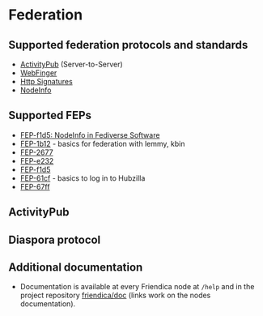 # Federation

## Supported federation protocols and standards

- [ActivityPub](https://www.w3.org/TR/activitypub/) (Server-to-Server)
- [WebFinger](https://webfinger.net/)
- [Http Signatures](https://datatracker.ietf.org/doc/html/draft-cavage-http-signatures)
- [NodeInfo](https://nodeinfo.diaspora.software/)

## Supported FEPs

- [FEP-f1d5: NodeInfo in Fediverse Software](https://codeberg.org/fediverse/fep/src/branch/main/fep/f1d5/fep-f1d5.md)
- [FEP-1b12](https://codeberg.org/fediverse/fep/src/branch/main/fep/fep-1b12/fep-1b12.md) - basics for federation with lemmy, kbin
- [FEP-2677](https://codeberg.org/fediverse/fep/src/branch/main/fep/fep-2677/fep-2677.md)
- [FEP-e232](https://codeberg.org/fediverse/fep/src/branch/main/fep/fep-e232/fep-e232.md)
- [FEP-f1d5](https://codeberg.org/fediverse/fep/src/branch/main/fep/fep-f1d5/fep-f1d5.md)
- [FEP-61cf](https://codeberg.org/fediverse/fep/src/branch/main/fep/fep-61cf/fep-61cf.md) - basics to log in to Hubzilla
- [FEP-67ff](https://codeberg.org/fediverse/fep/src/branch/main/fep/67ff/fep-67ff.md)

## ActivityPub

<!-- Describe activities and extensions. -->

## Diaspora protocol

<!-- Describe activities and extensions. -->

## Additional documentation

- Documentation is available at every Friendica node at `/help` and in the project repository [friendica/doc](https://git.friendi.ca/friendica/friendica/src/branch/develop/doc) (links work on the nodes documentation).

<!-- Add links to documentation pages. -->
